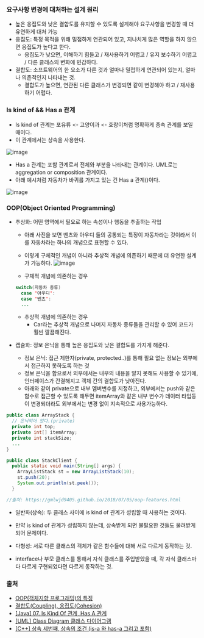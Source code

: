 ### 요구사항 변경에 대처하는 설계 원리

- 높은 응집도와 낮은 결합도를 유지할 수 있도록 설계해야 요구사항을 변경할 때 더 유연하게 대처 가능
- 응집도: 특정 목적을 위해 밀접하게 연관되어 있고, 지나치게 많은 역할을 하지 않으면 응집도가 높다고 한다.
  * 응집도가 낮으면, 이해하기 힘들고 / 재사용하기 어렵고 / 유지 보수하기 어렵고 / 다른 클래스의 변화에 민감하다.
- 결합도: 소프트웨어의 한 요소가 다른 것과 얼마나 밀접하게 연관되어 있는지, 얼마나 의존적인지 나타내는 것.
  * 결합도가 높으면, 연관된 다른 클래스가 변경되면 같이 변경해야 하고 / 재사용하기 어렵다.

### Is kind of && Has a 관계

- Is kind of 관계는 포유류 <- 고양이과 <- 호랑이처럼 명확하게 종속 관계를 보일 때이다.
- 이 관계에서는 상속을 사용한다.

![image](https://user-images.githubusercontent.com/26040955/81520320-ebd52c00-937e-11ea-910e-e6000f2e1e3f.png)

- Has a 관계는 포함 관계로서 전체와 부분을 나타내는 관계이다. UML로는 aggregation or composition 관계이다.
- 아래 예시처럼 자동차가 바퀴를 가지고 있는 건 Has a 관계()이다.

![image](https://user-images.githubusercontent.com/26040955/81520419-2fc83100-937f-11ea-997f-e088a11d3b8b.png)

### OOP(Object Oriented Programming)

- 추상화: 어떤 영역에서 필요로 하는 속성이나 행동을 추출하는 작업
  * 아래 사진을 보면 벤츠와 아우디 둘의 공통되는 특징이 자동차라는 것이라서 이를 자동차라는 하나의 개념으로 표현할 수 있다.
  * 이렇게 구체적인 개념이 아니라 추상적 개념에 의존하기 때문에 더 유연한 설계가 가능하다.
![image](https://user-images.githubusercontent.com/26040955/81517078-b1ff2800-9374-11ea-9f36-987a592f3a28.png)

  * 구체적 개념에 의존하는 경우
  ```java
  switch(자동차 종류)
    case '아우디':
    case '벤츠':
    ...
  ```
  
  * 추상적 개념에 의존하는 경우
    * Car라는 추상적 개념으로 나머지 자동차 종류들을 관리할 수 있어 코드가 훨씬 깔끔해진다.

- 캡슐화: 정보 은닉을 통해 높은 응집도와 낮은 결합도를 가지게 해준다.
  * 정보 은닉: 접근 제한자(private, protected..)를 통해 필요 없는 정보는 외부에서 접근하지 못하도록 하는 것
  * 정보 은닉을 함으로서 외부에서는 내부의 내용을 알지 못해도 사용할 수 있기에, 인터페이스가 간결해지고 객체 간의 결합도가 낮아진다.
  * 아래와 같이 private으로 내부 멤버변수를 지정하고, 외부에서는 push와 같은 함수로 접근할 수 있도록 해두면 itemArray와 같은 내부 변수가 
  데이터 타입등이 변경되더라도 외부에서는 변경 없이 지속적으로 사용가능하다.
  
```java
public class ArrayStack {
  // 은닉되어 있다.(private)
  private int top;
  private int[] itemArray;
  private int stackSize;
  ...
}

public class StackClient {
  public static void main(String[] args) {
    ArrayListStack st = new ArrayListStack(10);
    st.push(20);
    System.out.println(st.peek());
  }

//출처: https://gmlwjd9405.github.io/2018/07/05/oop-features.html
```

- 일반화(상속): 두 클래스 사이에 is kind of 관계가 성립할 때 사용하는 것이다.
 * 만약 is kind of 관계가 성립하지 않는데, 상속받게 되면 불필요한 것들도 물려받게 되어 문제이다.

- 다형성: 서로 다른 클래스의 객체가 같은 함수들에 대해 서로 다르게 동작하는 것.
 * interface나 부모 클래스를 통해서 자식 클래스를 주입받았을 때, 각 자식 클래스마다 다르게 구현되었다면 다르게 동작하는 것.


### 출처
- [OOP(객체지향 프로그래밍)의 특징](https://gmlwjd9405.github.io/2018/07/05/oop-features.html)
- [결합도(Coupling), 응집도(Cohesion)](https://lazineer.tistory.com/93)
- [[Java] 07. Is Kind Of 관계, Has A 관계](https://dog-foot-story.tistory.com/34)
- [[UML] Class Diagram 클래스 다이어그램](https://onecellboy.tistory.com/343)
- [[C++] 상속 세번째, 상속의 조건 (is-a 와 has-a 그리고 포함)](https://pacs.tistory.com/entry/C-%EC%83%81%EC%86%8D-%EC%84%B8%EB%B2%88%EC%A7%B8-%EC%83%81%EC%86%8D%EC%9D%98-%EC%A1%B0%EA%B1%B4-is-a-%EC%99%80-has-a-%EA%B4%80%EA%B3%84)
